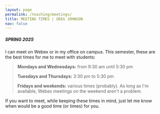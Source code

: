 ```yaml
---
layout: page
permalink: /teaching/meetings/
title: MEETING TIMES | GREG JOHNSON
nav: false
---
```


##### SPRING 2025

I can meet on Webex or in my office on campus. This semester, these are the best times for me to meet with students:

>**Mondays and Wednesdays:** from 9:30 am until 5:30 pm
>
>**Tuesdays and Thursdays:** 3:30 pm to 5:30 pm
>
>**Fridays and weekends:** various times (probably). As long as I'm available, Webex meetings on the weekend aren't a problem. 

If you want to meet, while keeping these times in mind, just let me know when would be a good time (or times) for you.